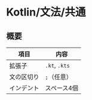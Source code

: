 # Kotlin/文法/共通

## 概要

| 項目       | 内容          |
| ---------- | ------------- |
| 拡張子     | `.kt`, `.kts` |
| 文の区切り | `;`（任意）   |
| インデント | スペース4個   |
